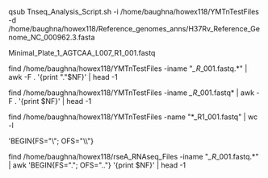 qsub Tnseq_Analysis_Script.sh -i /home/baughna/howex118/YMTnTestFiles -d /home/baughna/howex118/Reference_genomes_anns/H37Rv_Reference_Genome_NC_000962.3.fasta

Minimal_Plate_1_AGTCAA_L007_R1_001.fastq


find /home/baughna/howex118/YMTnTestFiles -iname "*_R*_001.fastq.*" | awk -F . '{print "."$NF}' | head -1


find /home/baughna/howex118/YMTnTestFiles -iname *_R*_001.fastq* | awk -F . '{print $NF}' | head -1

find /home/baughna/howex118/YMTnTestFiles -name "*_R1_001.fastq" | wc -l



'BEGIN{FS="\\"; OFS="\\\\"}




find /home/baughna/howex118/rseA_RNAseq_Files -iname "*_R*_001.fastq.*" | awk 'BEGIN{FS="."; OFS=".."} '{print $NF}' | head -1
